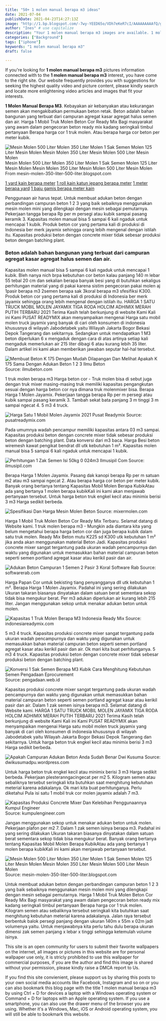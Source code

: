 ```yaml
---
title: "50+ 1 molen manual berapa m3 ideas"
date: 2021-07-04
publishDate: 2021-04-23T14:27:13Z
image: "http://1.bp.blogspot.com/-7wy-YEED65o/VDh7eKeR7cI/AAAAAAAAAfQ/gGS4DNlTdz4/s1600/mesin-molen.jpg"
author: "Ines" # use capitalize
description: "Your 1 molen manual berapa m3 images are available. 1 molen manual berapa m3 are a topic that is being searched for and liked by netizens now. You can Find and Download the 1 molen manual berapa m3 files here. Find and Download all free photos."
categories: ["Background"]
tags: ["iphone"]
keywords: "1 molen manual berapa m3"
draft: false

---
```


If you're looking for **1 molen manual berapa m3** pictures information connected with to the **1 molen manual berapa m3** interest, you have come to the right  site.  Our website frequently  provides you with  suggestions  for seeking  the highest  quality video and picture  content, please kindly search and locate more enlightening video articles and images  that fit your interests.

**1 Molen Manual Berapa M3**. Kebayakan air kebanyakan atau kekurangan semen akan mengakibatkan permukaan beton retak. Beton adalah bahan bangunan yang terbuat dari campuran agregat kasar agregat halus semen dan air. Harga 1 Mobil Truk Molen Beton Cor Ready Mix Bagi masyarakat yang awam dalam pengecoran beton ready mix kadang seringkali timbul pertanyaan Berapa harga cor 1 truk molen. Atau berapa harga cor beton per meter kubik.

![Mesin Molen 500 Liter Molen 350 Liter Molen 1 Sak Semen Molen 125 Liter Mesin Molen Mesin Molen 350 Liter Mesin Molen 500 Liter Mesin Molen](http://1.bp.blogspot.com/-7wy-YEED65o/VDh7eKeR7cI/AAAAAAAAAfQ/gGS4DNlTdz4/s1600/mesin-molen.jpg "Mesin Molen 500 Liter Molen 350 Liter Molen 1 Sak Semen Molen 125 Liter Mesin Molen Mesin Molen 350 Liter Mesin Molen 500 Liter Mesin Molen")
Mesin Molen 500 Liter Molen 350 Liter Molen 1 Sak Semen Molen 125 Liter Mesin Molen Mesin Molen 350 Liter Mesin Molen 500 Liter Mesin Molen From mesin-molen-350-liter-500-liter.blogspot.com

[1 yard kain berapa meter](/1-yard-kain-berapa-meter/)
[1 roll kain katun jepang berapa meter](/1-roll-kain-katun-jepang-berapa-meter/)
[1 meter berapa yard](/1-meter-berapa-yard/)
[1 baju gamis berapa meter kain](/1-baju-gamis-berapa-meter-kain/)

Penggunaan air harus tepat. Untuk membuat adukan beton dengan perbandingan campuran beton 1 2 3 yang baik sebaiknya menggunakan mesin molen mini yang dilengkapi dengan mesin sebagai pemutarnya. Pekerjaan tangga berapa Rp per m persegi atau kubik sampai pasang keramik 3. Kapasitas molen manual bisa 5 sampai 6 kali ngaduk untuk mencapai 1 kubik. Produk beton cor yang pertama kali di produksi di Indonesia ber merk jayamix sehingga orang lebih mengenal dengan istilah itu. Kapasitas produksi beton dengan concrete mixer tidak sebesar produksi beton dengan batching plant.

### Beton adalah bahan bangunan yang terbuat dari campuran agregat kasar agregat halus semen dan air.

Kapasitas molen manual bisa 5 sampai 6 kali ngaduk untuk mencapai 1 kubik. Bleh nanya nich brpa kebutuhan cor beton kalau panjang 140 m lebar 55 tebal 20 cm dan sekalian berapa banyak besi yang di butuhkan sekaligus perhitungan material yang di pakai karena sistim pengecoran pakai molen aj 1pasir berapa m3 2semen berapa sak 3koral berapa m3 sfesifiksi K300. Produk beton cor yang pertama kali di produksi di Indonesia ber merk jayamix sehingga orang lebih mengenal dengan istilah itu. HARGA 1 SATU TRUCK MOBIL MOLEN JAYAMIX TIGA RODA HOLCIM ADHIMIX MERAH PUTIH TERBARU 2021 Terima Kasih telah berkunjung di website Kami Kali ini Kami PUSAT READYMIX akan menyampaikan mengenai Harga satu mobil molen truck jayamix yang banyak di cari oleh konsumen di indonesia khususnya di wilayah Jabodetabek yaitu Wilayah Jakarta Bogor Bekasi Depok Tangerang dan sekitarnya. Sedangkan untuk mendapatkan 1 M3 beton diperlukan 6 x mengaduk dengan cara di atas artinya setiap kali mengaduk memerlukan air 215 liter dibagi 6 atau kurang lebih 35 liter. Dalam artikel ini kami akan memberikan jawaban seputar hal-hal tersebut.


![Membuat Beton K 175 Dengan Mudah Dilapangan Dan Melihat Apakah K 175 Sama Dengan Adukan Beton 1 2 3 Ilmu Beton](https://3.bp.blogspot.com/-Xv3MELic0rs/WrpwxrvsgeI/AAAAAAAACYc/6Q916USas5s_enMPB0nJb7oHAhBoZrUngCLcBGAs/s1600/k175.png "Membuat Beton K 175 Dengan Mudah Dilapangan Dan Melihat Apakah K 175 Sama Dengan Adukan Beton 1 2 3 Ilmu Beton")
Source: ilmubeton.com

1 truk molen berapa m3 Harga beton cor - Truk molen bisa di sebut juga dengan truk mixer masing-masing truk memiliki kapasitas pengangkutan sesuai dengan harga beton cor nya dimana truk molenmixer bisa. Berapa Harga 1 Molen Jayamix. Pekerjaan tangga berapa Rp per m persegi atau kubik sampai pasang keramik 3. Tambah sekat bata panjang 3 m tinggi 3 m sampai ngecat 4. 5 m3 4 truck.

![Harga Satu 1 Mobil Molen Jayamix 2021 Pusat Readymix](https://2.bp.blogspot.com/-b7k4YsBv_UQ/WcNQNtsFd9I/AAAAAAAABXs/c3b-FUPNpz0Cam1DM6RHEsOVb6vfZauTACLcBGAs/s1600/harga%2B1%2Bmolen%2Bjayamix.jpg "Harga Satu 1 Mobil Molen Jayamix 2021 Pusat Readymix")
Source: pusatreadymix.com

Pada umumnya wadah pencampur memiliki kapasitas antara 03 m3 sampai. Kapasitas produksi beton dengan concrete mixer tidak sebesar produksi beton dengan batching plant. Data konversi dari m3 baca. Harga Besi beton wiremesh kawat pengikat bendrat dll utk kebutuhan 1 m². Kapasitas molen manual bisa 5 sampai 6 kali ngaduk untuk mencapai 1 kubik.

![Perhitungan 1 Zak Semen Isi 50kg 0 024m3 Ilmusipil Com](https://www.ilmusipil.com/wp-content/uploads/2016/04/semen-1-zak-isi-50kg-0024m3.jpg "Perhitungan 1 Zak Semen Isi 50kg 0 024m3 Ilmusipil Com")
Source: ilmusipil.com

Berapa Harga 1 Molen Jayamix. Pasang dak kanopi berapa Rp per m satuan m2 atau m3 sampai ngecat 2. Atau berapa harga cor beton per meter kubik. Banyak orang bertanya tentang Kapasitas Mobil Molen Berapa KubikAtau ada yang bertanya 1 molen berapa kubikKali ini kami akan menjawab pertanyaan tersebut. Untuk harga beton truk engkel kecil atau minimix berisi 3 m3 Harga sedikit berbeda.

![Spesifikasi Dan Harga Mesin Molen Beton](http://mixermolen.com/images/modules/content/images/p_spesifikasi-dan-harga-mesin-molen-beton.jpg "Spesifikasi Dan Harga Mesin Molen Beton")
Source: mixermolen.com

Harga 1 Mobil Truk Molen Beton Cor Ready Mix Terbaru. Selamat datang di Website kami. 1 truk molen berapa m3 - Mungkin ada diantara kita yang belum mengetahui berapa harga beton cor dan juga berapa kubik dalam satu truk molen. Ready Mix Beton mutu K225 sd K300 utk kebutuhan 1 m² jika anda akan menggunakan material Beton Jadi. Kapasitas produksi concrete mixer sangat tergantung pada ukuran wadah pencampurnya dan waktu yang digunakan untuk memasukkan bahan material campuran beton seperti semen portland agregat kasar atau kerikil pasir dan air.

![Adukan Beton Campuran 1 Semen 2 Pasir 3 Koral Software Rab](http://www.softwarerab.com/images/cara-baik-mengaduk-beton.jpg "Adukan Beton Campuran 1 Semen 2 Pasir 3 Koral Software Rab")
Source: softwarerab.com

Harga Papan Cor untuk bekisting tiang penyangganya dll utk kebutuhan 1 m². Berapa Harga 1 Molen Jayamix. Padahal ini yang sering dilakukan Ukuran takaran biasanya dinyatakan dalam satuan berat sementara sekop tidak bisa mengukur berat. Per m3 adukan diperlukan air kurang lebih 215 liter. Jangan menggunakan sekop untuk menakar adukan beton untuk molen.

![Kapasitas 1 Truk Molen Berapa M3 Indonesia Ready Mix](https://i2.wp.com/www.indonesiareadymix.com/wp-content/uploads/2018/02/cara-membuat-adukan-beton.jpg?resize=550%2C400&amp;ssl=1 "Kapasitas 1 Truk Molen Berapa M3 Indonesia Ready Mix")
Source: indonesiareadymix.com

5 m3 4 truck. Kapasitas produksi concrete mixer sangat tergantung pada ukuran wadah pencampurnya dan waktu yang digunakan untuk memasukkan bahan material campuran beton seperti semen portland agregat kasar atau kerikil pasir dan air. Ok mari kita buat perhitunganya. 5 m3 4 truck. Kapasitas produksi beton dengan concrete mixer tidak sebesar produksi beton dengan batching plant.

![Konversi 1 Sak Semen Berapa M3 Kubik Cara Menghitung Kebutuhan Semen Pengadaan Eprocurement](https://1.bp.blogspot.com/-bWrDbRA0ei4/X40HoGhVSRI/AAAAAAAAJA4/P3KrS9Oa8FYiRE_z5hkMqlc20XJEE-vegCLcBGAsYHQ/s640/Truk-molen-beton-cor-ready-mix.png "Konversi 1 Sak Semen Berapa M3 Kubik Cara Menghitung Kebutuhan Semen Pengadaan Eprocurement")
Source: pengadaan.web.id

Kapasitas produksi concrete mixer sangat tergantung pada ukuran wadah pencampurnya dan waktu yang digunakan untuk memasukkan bahan material campuran beton seperti semen portland agregat kasar atau kerikil pasir dan air. Dalam 1 zak semen isinya berapa m3. Selamat datang di Website kami. HARGA 1 SATU TRUCK MOBIL MOLEN JAYAMIX TIGA RODA HOLCIM ADHIMIX MERAH PUTIH TERBARU 2021 Terima Kasih telah berkunjung di website Kami Kali ini Kami PUSAT READYMIX akan menyampaikan mengenai Harga satu mobil molen truck jayamix yang banyak di cari oleh konsumen di indonesia khususnya di wilayah Jabodetabek yaitu Wilayah Jakarta Bogor Bekasi Depok Tangerang dan sekitarnya. Untuk harga beton truk engkel kecil atau minimix berisi 3 m3 Harga sedikit berbeda.

![Apakah Campuran Adukan Beton Anda Sudah Benar Dwi Kusuma](https://dwikusumadpu.files.wordpress.com/2012/10/sni-7394-2008.jpg "Apakah Campuran Adukan Beton Anda Sudah Benar Dwi Kusuma")
Source: dwikusumadpu.wordpress.com

Untuk harga beton truk engkel kecil atau minimix berisi 3 m3 Harga sedikit berbeda. Pekerjaan plesteranngacingecat per m2 5. Kilogram semen atau sebaliknya tersebut seringkali kita butuhkan saat menghitung kebutuhan meterial karena adakalanya. Ok mari kita buat perhitunganya. Perlu diketahui Pula isi satu 1 mobil truk cor molen jayamix adalah 7 m3.

![Kapasitas Produksi Concrete Mixer Dan Kelebihan Penggunaannya Kumpul Engineer](https://4.bp.blogspot.com/-aeOyopTpyg4/WPmD3dv66QI/AAAAAAAAAo4/8huuOrG7XUcfd0zL6Pj9V_rfhetokmvBwCPcB/s1600/concrete%2Bmixer.jpg "Kapasitas Produksi Concrete Mixer Dan Kelebihan Penggunaannya Kumpul Engineer")
Source: kumpulengineer.com

Jangan menggunakan sekop untuk menakar adukan beton untuk molen. Pekerjaan plafon per m2 7. Dalam 1 zak semen isinya berapa m3. Padahal ini yang sering dilakukan Ukuran takaran biasanya dinyatakan dalam satuan berat sementara sekop tidak bisa mengukur berat. Banyak orang bertanya tentang Kapasitas Mobil Molen Berapa KubikAtau ada yang bertanya 1 molen berapa kubikKali ini kami akan menjawab pertanyaan tersebut.

![Mesin Molen 500 Liter Molen 350 Liter Molen 1 Sak Semen Molen 125 Liter Mesin Molen Mesin Molen 350 Liter Mesin Molen 500 Liter Mesin Molen](http://1.bp.blogspot.com/-7wy-YEED65o/VDh7eKeR7cI/AAAAAAAAAfQ/gGS4DNlTdz4/s1600/mesin-molen.jpg "Mesin Molen 500 Liter Molen 350 Liter Molen 1 Sak Semen Molen 125 Liter Mesin Molen Mesin Molen 350 Liter Mesin Molen 500 Liter Mesin Molen")
Source: mesin-molen-350-liter-500-liter.blogspot.com

Untuk membuat adukan beton dengan perbandingan campuran beton 1 2 3 yang baik sebaiknya menggunakan mesin molen mini yang dilengkapi dengan mesin sebagai pemutarnya. Harga 1 Mobil Truk Molen Beton Cor Ready Mix Bagi masyarakat yang awam dalam pengecoran beton ready mix kadang seringkali timbul pertanyaan Berapa harga cor 1 truk molen. Kilogram semen atau sebaliknya tersebut seringkali kita butuhkan saat menghitung kebutuhan meterial karena adakalanya. Jalan raya tersebut berbentuk balok persegi panjang dengan ukuran 140m x 55m x 02m jadi volumenya yaitu. Untuk menjawabnya kita perlu tahu dulu berapa ukuran dimensi zak semen panjang x lebar x tinggi sehingga ketemulah volume isinya.

This site is an open community for users to submit their favorite wallpapers on the internet, all images or pictures in this website are for personal wallpaper use only, it is stricly prohibited to use this wallpaper for commercial purposes, if you are the author and find this image is shared without your permission, please kindly raise a DMCA report to Us.

If you find this site convienient, please support us by sharing this posts to your own social media accounts like Facebook, Instagram and so on or you can also bookmark this blog page with the title 1 molen manual berapa m3 by using Ctrl + D for devices a laptop with a Windows operating system or Command + D for laptops with an Apple operating system. If you use a smartphone, you can also use the drawer menu of the browser you are using. Whether it's a Windows, Mac, iOS or Android operating system, you will still be able to bookmark this website.
